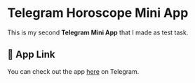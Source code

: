 # Telegram Horoscope Mini App

This is my second **Telegram Mini App** that I made as test task.

## 📲 App Link

You can check out the app [here](https://braivs.github.io/telegram-horoscope/) on Telegram.